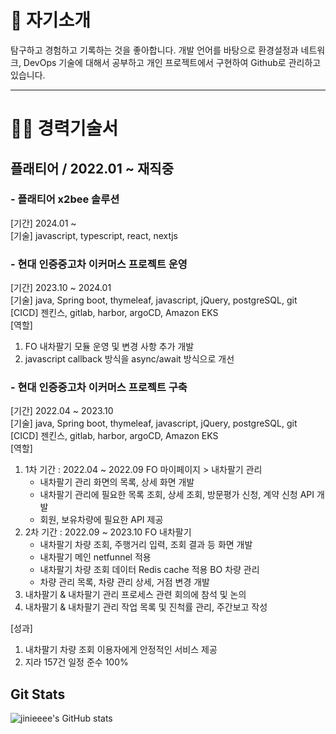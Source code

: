 # 🚀 자기소개
탐구하고 경험하고 기록하는 것을 좋아합니다. 개발 언어를 바탕으로 환경설정과 네트워크, DevOps 기술에 대해서 공부하고 개인 프로젝트에서 구현하여 Github로 관리하고 있습니다. 

<hr />

# 👩‍💻 경력기술서

## 플래티어 / 2022.01 ~ 재직중
### - 플래티어 x2bee 솔루션
[기간] 2024.01 ~  
[기술] javascript, typescript, react, nextjs

### - 현대 인증중고차 이커머스 프로젝트 운영
[기간] 2023.10 ~ 2024.01  
[기술] java, Spring boot, thymeleaf, javascript, jQuery, postgreSQL, git  
[CICD] 젠킨스, gitlab, harbor, argoCD, Amazon EKS  
[역할]  
1. FO 내차팔기 모듈 운영 및 변경 사항 추가 개발
2. javascript callback 방식을 async/await 방식으로 개선

### - 현대 인증중고차 이커머스 프로젝트 구축
[기간] 2022.04 ~ 2023.10  
[기술] java, Spring boot, thymeleaf, javascript, jQuery, postgreSQL, git  
[CICD] 젠킨스, gitlab, harbor, argoCD, Amazon EKS  
[역할]  
1. 1차 기간 : 2022.04 ~ 2022.09
    FO 마이페이지 > 내차팔기 관리
     - 내차팔기 관리 화면의 목록, 상세 화면 개발
     - 내차팔기 관리에 필요한 목록 조회, 상세 조회, 방문평가 신청, 계약 신청 API 개발
     - 회원, 보유차량에 필요한 API 제공
2. 2차 기간 : 2022.09 ~ 2023.10
   FO 내차팔기
     - 내차팔기 차량 조회, 주행거리 입력, 조회 결과 등 화면 개발
     - 내차팔기 메인 netfunnel 적용
     - 내차팔기 차량 조회 데이터 Redis cache 적용
   BO 차량 관리
     - 차량 관리 목록, 차량 관리 상세, 거점 변경 개발  
3. 내차팔기 & 내차팔기 관리 프로세스 관련 회의에 참석 및 논의
4. 내차팔기 & 내차팔기 관리 작업 목록 및 진척률 관리, 주간보고 작성

[성과]
1. 내차팔기 차량 조회 이용자에게 안정적인 서비스 제공
2. 지라 157건 일정 준수 100%


<!--
**jinieeee/jinieeee** is a ✨ _special_ ✨ repository because its `README.md` (this file) appears on your GitHub profile.

Here are some ideas to get you started:

- 🔭 I’m currently working on ...
- 🌱 I’m currently learning ...
- 👯 I’m looking to collaborate on ...
- 🤔 I’m looking for help with ...
- 💬 Ask me about ...
- 📫 How to reach me: ...
- 😄 Pronouns: ...
- ⚡ Fun fact: ...
-->
## Git Stats
![jinieeee's GitHub stats](https://github-readme-stats.vercel.app/api?username=jinieeee&show_icons=true&theme=radical)
